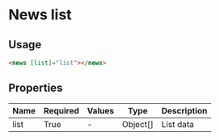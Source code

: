 # News list

## Usage

```html
<news [list]="list"></news>
```

## Properties

| Name  | Required  | Values  |  Type | Description  |
|---|---|---|---|---|
| list | True | - | Object[] | List data